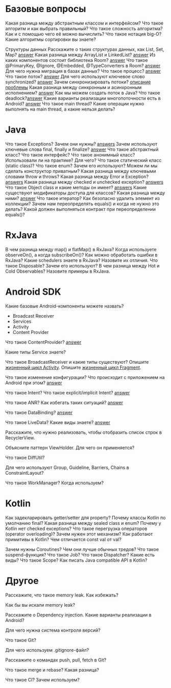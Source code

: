 # Базовые вопросы

Какая разница между абстрактным классом и интерфейсом?
Что такое алгоритм и как выбрать правильный?
Что такое сложность алгоритма? Как и с помощью чего её можно вычислить?
Что такое нотация big-O?
Какие алгоритмы сортировки вы знаете?

 

Структуры данных
Расскажите о таких структурах данных, как List, Set, Map? [answer](/basics/collections/About.md)
Какая разница между ArrayList и LinkedList? [answer](/basics/collections/List.md)
Из каких компонентов состоит библиотека Room? [answer](/libraries/SQL/room/About.md/#компоненты)
Что такое @PrimaryKey, @Ignore, @Embedded, @TypeConverters в Room? [answer](/libraries/SQL/room/Annotations.md)
Для чего нужна миграция в базах данных?
Что такое процесс? [answer](/processAndStreaming/About.md)
Что такое поток? [answer](/processAndStreaming/About.md)
Для чего используют ключевое слово synchronized? [answer](/processAndStreaming/synchronized.md)
Зачем синхронизировать потоки? [описание проблемы](/processAndStreaming/synchronized.md)
Какая разница между синхронным и асинхронным исполнением? [answer](/processAndStreaming/AsyncAndSync.md)
Как мы можем создать поток в Java?
Что такое deadlock?[answer](/processAndStreaming/Deadlock.md)
Какие варианты реализации многопоточности есть в Android? [answer](/processAndStreaming/AsyncAndSync.md/#асинхронное-програмирование)
Что такое main thread? Какие операции нужно выполнять на main thread, а какие нельзя делать?

# Java 

Что такое Exceptions? Зачем они нужны? [answers](/basics/syntaxJava/Exceptions.md)
Зачем используют ключевые слова final, finally и finalize? [answer](/basics/syntaxJava/FinalFinallyFinalize.md)
Что такое абстрактный класс? Что такое интерфейс?
Что такое анонимный класс? Использовали ли на практике? Для чего?
Что такое статический класс (static class)?
Что такое enum? Зачем его используют?
Можем ли мы сделать конструктор приватным?
Какая разница между ключевыми словами throw и throws?
Какая разница между Error и Exception? [answers](/basics/syntaxJava/Exceptions.md)
Какая разница между checked и unchecked exception? [answers](/basics/syntaxJava/Exceptions.md)
Что такое Object class и какие методы он имеет? [answers](/basics/syntaxJava/Object.md)
Какие существуют модификаторы доступа для классов? Какая разница между ними? [answer](/basics/visibilityModifiers.md)
Что такое итератор?
Как безопасно удалить элемент из коллекции?
Зачем нам переопределять equals() и когда не нужно это делать?
Какой должен выполняться контракт при переопределении equals()?

# RxJava

В чем разница между map() и flatMap() в RxJava?
Когда используете observeOn(), а когда subscribeOn()?
Как можно обработать ошибки в RxJava?
Какие schedulers знаете в RxJava? Назовите их отличия.
Что такое Disposable? Зачем его используют?
В чем разница между Hot и Cold Observables? Назовите примеры в RxJava.

# Android SDK

Какие базовые Android-компоненты можете назвать?
- Broadcast Receiver
- Services
- Activity
- Content Provider

Что такое ContentProvider? [answer](/android/appComponents/components/ContentProvider.md)

Какие типы Service знаете?

Что такое BroadcastReceiver и какие типы существуют?
Опишите [жизненный цикл Activity](/android/appComponents/activityLifecycle.md).
Опишите [жизненный цикл Fragment](/UI/XML/Fragments/LifeCycle.md).

Что такое изменение конфигурации? Что происходит с приложением на Android при этом? [answer](/android/appComponents/AndroidManifest.md/#конфигурация-и-ее-изменение)

Что такое Intent? Что такое explicit/implicit Intent? [answer](/android/appComponents/intent.md)

Что такое ANR? Как избегать таких ситуаций? [answer](/processAndStreaming/About.md/#anr)

Что такое DataBinding? [answer](/UI/XML/DataBinding.md)

Что такое LiveData? Какие виды знаете? [answer](/libraries/LiveData/LiveData.md/#виды)

Расскажите, что нужно реализовать, чтобы отобразить список строк в RecyclerView.

Объясните паттерн ViewHolder. Для чего он применяется?

Что такое DiffUtil?

Для чего используют Group, Guideline, Barriers, Chains в ConstraintLayout?

Что такое WorkManager? Когда используем?

# Kotlin 

Как задекларировать getter/setter для property?
Почему классы Kotlin по умолчанию final?
Какая разница между sealed class и enum?
Почему у Kotlin нет checked exceptions?
Что такое перегрузка операторов (operator overloading)? Зачем нужен этот механизм?
Как работают примитивы в Kotlin?
Чем отличается const val от val?

Зачем нужны Coroutines? Чем они лучше обычных тредов?
Что такое suspend-функция?
Что такое Job?
Что такое Dispatcher? Какие есть виды?
Что такое Scope?
Как писать Java compatible API в Kotlin?

# Другое

Расскажите, что такое memory leak. Как избежать?

Как бы вы искали memory leak?

Расскажите о Dependency injection. Какие варианты реализации в Android?

Для чего нужна система контроля версий?

Что такое Git?

Для чего используем .gitignore-файл?

Расскажите о командах push, pull, fetch в Git?

Что такое merge и rebase? Какая разница?

Что такое CI? Зачем используем?